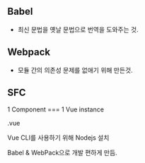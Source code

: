 ## Babel

* 최신 문법을 옛날 문법으로 번역을 도와주는 것.

## Webpack

* 모듈 간의 의존성 문제를 없애기 위해 만든것.



## SFC

1 Component === 1 Vue instance

.vue

Vue CLI를 사용하기 위해 Nodejs 설치

Babel & WebPack으로 개발 편하게 만듬.

